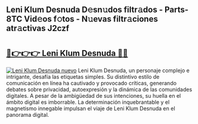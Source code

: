 ## Leni Klum Desnuda D𝚎sn𝚞dos filtr𝚊dos - Parts-8TC Vid𝚎os f𝚘tos - N𝚞evas filtr𝚊ciones atr𝚊ctivas J2czf

# <h2><a href="http://mb7p4m.tromn.icu/?c=Leni+Klum+Desnuda">🔗👉👉👉 Leni Klum Desnuda 🔗🔗</a></h2>

[![Leni Klum Desnuda nuevo](https://i.imgur.com/pEAQMta.gif)](http://mb7p4m.tromn.icu/?c=Leni+Klum+Desnuda)
Leni Klum Desnuda, un personaje complejo e intrigante, desafía las etiquetas simples. Su distintivo estilo de comunicación en línea ha cautivado y provocado críticas, generando debates sobre privacidad, autoexpresión y la dinámica de las comunidades digitales. A pesar de la ambigüedad de sus intenciones, su huella en el ámbito digital es imborrable. La determinación inquebrantable y el magnetismo innegable impulsan el viaje de Leni Klum Desnuda en el panorama digital.
